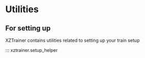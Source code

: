 # Utilities

## For setting up

XZTrainer contains utilities related to setting up your train setup

::: xztrainer.setup_helper